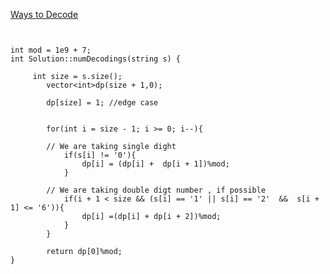 [Ways to Decode](https://www.scaler.com/academy/mentee-dashboard/class/43295/homework/problems/10?navref=cl_tt_nv)


```


int mod = 1e9 + 7;
int Solution::numDecodings(string s) {

     int size = s.size();
        vector<int>dp(size + 1,0);

        dp[size] = 1; //edge case


        for(int i = size - 1; i >= 0; i--){

        // We are taking single dight
            if(s[i] != '0'){
                dp[i] = (dp[i] +  dp[i + 1])%mod;
            }

        // We are taking double digt number , if possible
            if(i + 1 < size && (s[i] == '1' || s[i] == '2'  &&  s[i + 1] <= '6')){
                dp[i] =(dp[i] + dp[i + 2])%mod;
            }
        }

        return dp[0]%mod;
}





```
